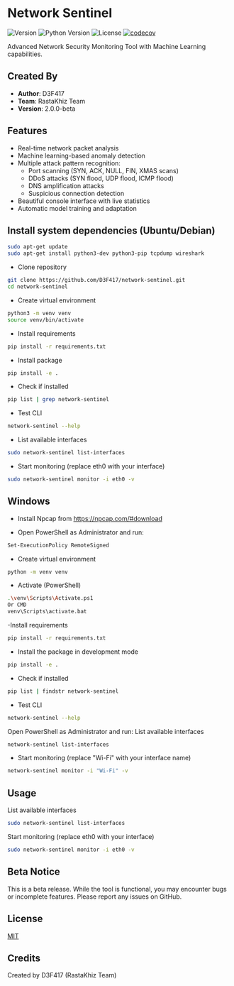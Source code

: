 # Network Sentinel

![Version](https://img.shields.io/badge/version-2.0.0--beta-blue)
![Python Version](https://img.shields.io/badge/python-3.8%2B-blue)
![License](https://img.shields.io/badge/license-MIT-green)
[![codecov](https://codecov.io/gh/Sir-D3F417/Network-Sentinel/branch/main/graph/badge.svg)](https://codecov.io/gh/Sir-D3F417/Network-Sentinel)

Advanced Network Security Monitoring Tool with Machine Learning capabilities.

## Created By
- **Author**: D3F417
- **Team**: RastaKhiz Team
- **Version**: 2.0.0-beta

## Features
- Real-time network packet analysis
- Machine learning-based anomaly detection
- Multiple attack pattern recognition:
  - Port scanning (SYN, ACK, NULL, FIN, XMAS scans)
  - DDoS attacks (SYN flood, UDP flood, ICMP flood)
  - DNS amplification attacks
  - Suspicious connection detection
- Beautiful console interface with live statistics
- Automatic model training and adaptation

## Install system dependencies (Ubuntu/Debian)
```bash
sudo apt-get update
sudo apt-get install python3-dev python3-pip tcpdump wireshark
```
- Clone repository
```bash
git clone https://github.com/D3F417/network-sentinel.git
cd network-sentinel
```
- Create virtual environment
```bash
python3 -m venv venv
source venv/bin/activate
```
- Install requirements

```bash
pip install -r requirements.txt
```
- Install package

```bash
pip install -e .
```

- Check if installed

```bash
pip list | grep network-sentinel
```

- Test CLI

```bash
network-sentinel --help
```

- List available interfaces

```bash
sudo network-sentinel list-interfaces
```

- Start monitoring (replace eth0 with your interface)

```bash
sudo network-sentinel monitor -i eth0 -v
```

## Windows

- Install Npcap from https://npcap.com/#download

- Open PowerShell as Administrator and run:

```bash
Set-ExecutionPolicy RemoteSigned
```

- Create virtual environment

```bash
python -m venv venv
```

- Activate (PowerShell)

```bash
.\venv\Scripts\Activate.ps1
Or CMD
venv\Scripts\activate.bat
```

-Install requirements

```bash
pip install -r requirements.txt
```

- Install the package in development mode

```bash
pip install -e .
```

- Check if installed

```bash
pip list | findstr network-sentinel
```

- Test CLI

```bash
network-sentinel --help
```


Open PowerShell as Administrator and run:
List available interfaces

```bash
network-sentinel list-interfaces
```
- Start monitoring (replace "Wi-Fi" with your interface name)

```bash
network-sentinel monitor -i "Wi-Fi" -v
```

## Usage

List available interfaces
```bash
sudo network-sentinel list-interfaces
```
Start monitoring (replace eth0 with your interface)
```bash
sudo network-sentinel monitor -i eth0 -v
```
## Beta Notice
This is a beta release. While the tool is functional, you may encounter bugs or incomplete features. Please report any issues on GitHub.

## License

[MIT](https://choosealicense.com/licenses/mit/)

## Credits
Created by D3F417 (RastaKhiz Team)
